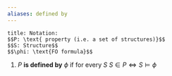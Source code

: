 ```yaml
---
aliases: defined by
---
```

```ad-note
title: Notation:
$$P: \text{ property (i.e. a set of structures)}$$
$$S: Structure$$
$$\phi: \text{FO formula}$$
 ```
 
1. $P$ __is defined by__ $\phi$ if for every $S$ $S \in P \iff S \models \phi$